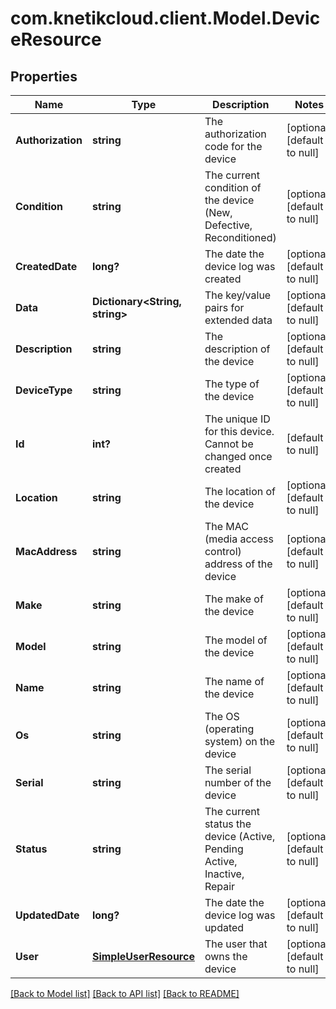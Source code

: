 # com.knetikcloud.client.Model.DeviceResource
## Properties

Name | Type | Description | Notes
------------ | ------------- | ------------- | -------------
**Authorization** | **string** | The authorization code for the device | [optional] [default to null]
**Condition** | **string** | The current condition of the device (New, Defective, Reconditioned) | [optional] [default to null]
**CreatedDate** | **long?** | The date the device log was created | [optional] [default to null]
**Data** | **Dictionary&lt;String, string&gt;** | The key/value pairs for extended data | [optional] [default to null]
**Description** | **string** | The description of the device | [optional] [default to null]
**DeviceType** | **string** | The type of the device | [optional] [default to null]
**Id** | **int?** | The unique ID for this device. Cannot be changed once created | [default to null]
**Location** | **string** | The location of the device | [optional] [default to null]
**MacAddress** | **string** | The MAC (media access control) address of the device | [optional] [default to null]
**Make** | **string** | The make of the device | [optional] [default to null]
**Model** | **string** | The model of the device | [optional] [default to null]
**Name** | **string** | The name of the device | [optional] [default to null]
**Os** | **string** | The OS (operating system) on the device | [optional] [default to null]
**Serial** | **string** | The serial number of the device | [optional] [default to null]
**Status** | **string** | The current status the device (Active, Pending Active, Inactive, Repair | [optional] [default to null]
**UpdatedDate** | **long?** | The date the device log was updated | [optional] [default to null]
**User** | [**SimpleUserResource**](SimpleUserResource.md) | The user that owns the device | [optional] [default to null]

[[Back to Model list]](../README.md#documentation-for-models) [[Back to API list]](../README.md#documentation-for-api-endpoints) [[Back to README]](../README.md)

